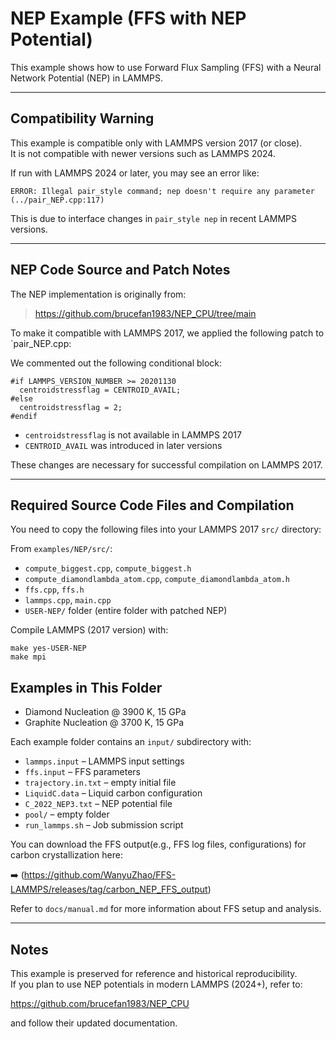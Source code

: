 # NEP Example (FFS with NEP Potential)

This example shows how to use Forward Flux Sampling (FFS) with a Neural Network Potential (NEP) in LAMMPS.

---

## Compatibility Warning

This example is compatible only with LAMMPS version 2017 (or close).  
It is not compatible with newer versions such as LAMMPS 2024.

If run with LAMMPS 2024 or later, you may see an error like:

```
ERROR: Illegal pair_style command; nep doesn't require any parameter (../pair_NEP.cpp:117)
```

This is due to interface changes in `pair_style nep` in recent LAMMPS versions.

---

## NEP Code Source and Patch Notes

The NEP implementation is originally from:

> https://github.com/brucefan1983/NEP_CPU/tree/main

To make it compatible with LAMMPS 2017, we applied the following patch to `pair_NEP.cpp:

We commented out the following conditional block:

```
#if LAMMPS_VERSION_NUMBER >= 20201130
  centroidstressflag = CENTROID_AVAIL;
#else
  centroidstressflag = 2;
#endif
```

- `centroidstressflag` is not available in LAMMPS 2017
- `CENTROID_AVAIL` was introduced in later versions


These changes are necessary for successful compilation on LAMMPS 2017.

---

## Required Source Code Files and Compilation

You need to copy the following files into your LAMMPS 2017 `src/` directory:

From `examples/NEP/src/`:

- `compute_biggest.cpp`, `compute_biggest.h`
- `compute_diamondlambda_atom.cpp`, `compute_diamondlambda_atom.h`
- `ffs.cpp`, `ffs.h`
- `lammps.cpp`, `main.cpp`
- `USER-NEP/` folder (entire folder with patched NEP)


Compile LAMMPS (2017 version) with:

```
make yes-USER-NEP
make mpi
```


## Examples in This Folder


- Diamond Nucleation @ 3900 K, 15 GPa
- Graphite Nucleation @ 3700 K, 15 GPa

Each example folder contains an `input/` subdirectory with:
- `lammps.input` – LAMMPS input settings
- `ffs.input` – FFS parameters
- `trajectory.in.txt` – empty initial file
- `LiquidC.data` – Liquid carbon configuration
- `C_2022_NEP3.txt` – NEP potential file
- `pool/` – empty folder
- `run_lammps.sh` – Job submission script


You can download the FFS output(e.g., FFS log files, configurations) for carbon crystallization here:

➡️ (https://github.com/WanyuZhao/FFS-LAMMPS/releases/tag/carbon_NEP_FFS_output)


Refer to `docs/manual.md` for more information about FFS setup and analysis.

---

## Notes

This example is preserved for reference and historical reproducibility.  
If you plan to use NEP potentials in modern LAMMPS (2024+), refer to:

https://github.com/brucefan1983/NEP_CPU

and follow their updated documentation.
